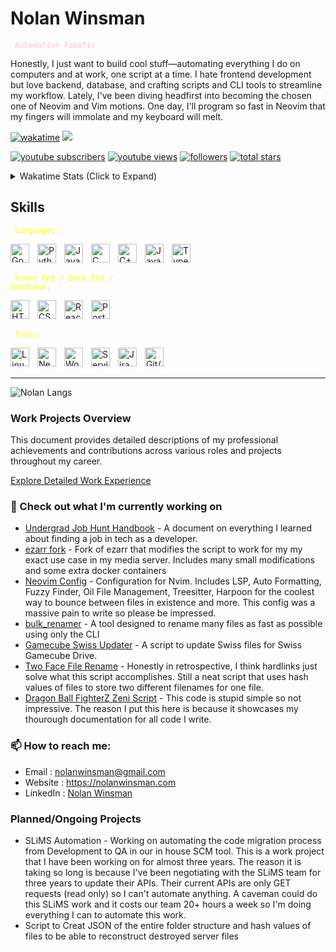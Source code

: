 # Nolan Winsman

<code style="color : pink"> Automation Fanatic </code>

Honestly, I just want to build cool stuff—automating everything I do on computers and at work, one script at a time. I hate frontend development but love backend, database, and crafting scripts and CLI tools to streamline my workflow.
Lately, I've been diving headfirst into becoming the chosen one of Neovim and Vim motions. One day, I'll program so fast in Neovim that my fingers will immolate and my keyboard will melt.

[![wakatime](https://wakatime.com/badge/user/c1e9acdf-c5d7-4b21-8793-88704324942d.svg)](https://wakatime.com/@c1e9acdf-c5d7-4b21-8793-88704324942d)
![](https://komarev.com/ghpvc/?username=nolanwinsman)

[comment]: <> (Background Color #2b213a)
[comment]: <> (Foreground Color #e5289e)

<!-- Youtube and Github Stats and Links -->
   <p align="left">
      <a href="https://www.youtube.com/@NolanWinsman?sub_confirmation=1">
         <img alt="youtube subscribers" title="Subscribe to my YouTube channel" src="https://custom-icon-badges.demolab.com/youtube/channel/subscribers/UCmLJaS1Op7vGxiH7LG2toNw?color=%23E05D44&label=SUBSCRIBE&logo=video&logoColor=white&style=for-the-badge&labelColor=CE4630"/></a> 
      <a href="https://www.youtube.com/@NolanWinsman">
         <img alt="youtube views" title="YouTube views" src="https://custom-icon-badges.demolab.com/youtube/channel/views/UCmLJaS1Op7vGxiH7LG2toNw?color=%23E1AD0E&logo=eye&logoColor=white&style=for-the-badge&labelColor=C79600"/></a> 
      <a href="https://github.com/nolanwinsman?tab=followers">
         <img alt="followers" title="Follow me on Github" src="https://custom-icon-badges.demolab.com/github/followers/nolanwinsman?color=236ad3&labelColor=1155ba&style=for-the-badge&logo=person-add&label=Follow&logoColor=white"/></a>
      <a href="https://github.com/nolanwinsman?tab=repositories&sort=stargazers">
         <img alt="total stars" title="Total stars on GitHub" src="https://custom-icon-badges.demolab.com/github/stars/nolanwinsman?color=55960c&style=for-the-badge&labelColor=488207&logo=star"/></a>
   </p>

<!-- Commented out Github Stats
<p align="center"><a href="https://github.com/anuraghazra/github-readme-stats">
  <img align="center" src="https://github-readme-stats.vercel.app/api?username=nolanwinsman&show_icons=true&theme=synthwave" />
</a></p>
-->
<details>
  <summary>Wakatime Stats (Click to Expand)</summary>
  <p align="center">
    <a href="https://wakatime.com/@nolanwinsman">
      <img align="center" width="400" height="310" src="https://wakatime.com/share/@nolanwinsman/0f2483f5-1b52-45f6-b891-8de2f3b0ff2e.svg" />
    </a>
    <a href="https://wakatime.com/@nolanwinsman">
      <img align="center" width="400" height="310" src="https://wakatime.com/share/@nolanwinsman/25e8b713-fd07-450d-953b-ea691391556a.svg" />
    </a>
  </p>
</details>

## Skills

<code style="color : Yellow"> Languages:</code>

<img align="left" alt="Go" width="30px" style="padding-right:10px;" src="https://upload.wikimedia.org/wikipedia/commons/2/2d/Go_gopher_favicon.svg"/> 
<!-- Normal Go logo
<img align="left" alt="Go" width="30px" style="padding-right:10px;" src="https://www.svgrepo.com/show/353795/go.svg"/>
-->
<img align="left" alt="Python" width="30px" style="padding-right:10px;" src="https://cdn.iconscout.com/icon/free/png-256/free-python-logo-icon-download-in-svg-png-gif-file-formats--brand-development-tools-pack-logos-icons-226051.png?f=webp&w=256"/>
<img align="left" alt="Java" width="30px" style="padding-right:10px;" src="https://www.svgrepo.com/show/184143/java.svg"/>
<img align="left" alt="C" width="30px" style="padding-right:10px;" src="https://upload.wikimedia.org/wikipedia/commons/thumb/1/18/C_Programming_Language.svg/640px-C_Programming_Language.svg.png"/> 
<img align="left" alt="C++" width="30px" style="padding-right:10px;" src="https://upload.wikimedia.org/wikipedia/commons/thumb/1/18/ISO_C%2B%2B_Logo.svg/1822px-ISO_C%2B%2B_Logo.svg.png"/> 
<img align="left" alt="JavaScript" width="30px" style="padding-right:10px;" src="https://cdn.worldvectorlogo.com/logos/javascript-1.svg"/>
<img align="left" alt="Typescript" width="30px" style="padding-right:10px;" src="https://cdn.worldvectorlogo.com/logos/typescript.svg"/>
<br/><br/>

<code style="color : Yellow"> Front End / Back End / Database:</code>

<img align="left" alt="HTML" width="30px" style="padding-right:10px;" src="https://cdn.iconscout.com/icon/free/png-256/free-html-5-logo-icon-download-in-svg-png-gif-file-formats--programming-langugae-language-pack-logos-icons-1175208.png"/>
<img align="left" alt="CSS" width="30px" style="padding-right:10px;" src="https://img.icons8.com/?size=100&id=21278&format=png&color=000000"/>
<img align="left" alt="React" width="30px" style="padding-right:10px;" src="https://cdn.worldvectorlogo.com/logos/react-2.svg"/>
<img align="left" alt="PostgreSQL" width="30px" style="padding-right:10px;" src="https://cdn.worldvectorlogo.com/logos/postgresql.svg"/>
<br/><br/>

<code style="color : Yellow"> Tools:</code>

<img align="left" alt="Linux" width="30px" style="padding-right:10px;" src="https://cdn.iconscout.com/icon/free/png-256/free-linux-logo-icon-download-in-svg-png-gif-file-formats--technology-social-media-company-vol-4-pack-logos-icons-2944967.png"/>
<img align="left" alt="Neovim" width="30px" style="padding-right:10px;" src="https://upload.wikimedia.org/wikipedia/commons/3/3a/Neovim-mark.svg"/>
<img align="left" alt="Workato" width="30px" style="padding-right:10px;" src="https://cdn.brandfetch.io/idZUzx0-ld/w/400/h/400/theme/dark/icon.png?c=1dxbfHSJFAPEGdCLU4o5B"/>
<img align="left" alt="ServiceNow" width="30px" style="padding-right:10px;" src="https://cdn.brandfetch.io/idn6njzi5Z/w/400/h/400/theme/dark/icon.jpeg?c=1dxbfHSJFAPEGdCLU4o5B"/>
<img align="left" alt="Jira" width="30px" style="padding-right:10px;" src="https://cdn.worldvectorlogo.com/logos/jira-3.svg"/>
<img align="left" alt="Git/GitHub" width="30px" style="padding-right:10px;" src="https://www.svgrepo.com/show/331724/github-code-source.svg"/>
<br/><br/>

---

<!-- Most used Langauges in Repos -->

![Nolan Langs](https://github-readme-stats.vercel.app/api/top-langs/?username=nolanwinsman&layout=compact)

### Work Projects Overview

This document provides detailed descriptions of my professional achievements and contributions across various roles and projects throughout my career.

[Explore Detailed Work Experience](docs/work_experience.md)

### 👷 Check out what I'm currently working on

- [Undergrad Job Hunt Handbook](https://github.com/nolanwinsman/UndergradJobHuntHandbook) - A document on everything I learned about finding a job in tech as a developer.
- [ezarr fork](https://github.com/nolanwinsman/ezarr) - Fork of ezarr that modifies the script to work for my my exact use case in my media server. Includes many small modifications and some extra docker containers
- [Neovim Config](https://github.com/nolanwinsman/neovim-config) - Configuration for Nvim. Includes LSP, Auto Formatting, Fuzzy Finder, Oil File Management, Treesitter, Harpoon for the coolest way to bounce between files in existence and more. This config was a massive
  pain to write so please be impressed.
- [bulk_renamer](https://github.com/nolanwinsman/bulk_renamer) - A tool designed to rename many files as fast as possible using only the CLI
- [Gamecube Swiss Updater](https://github.com/nolanwinsman/gc_swiss_updater) - A script to update Swiss files for Swiss Gamecube Drive.
- [Two Face File Rename](https://github.com/nolanwinsman/two-face-file-renamer) - Honestly in retrospective, I think hardlinks just solve what this script accomplishes. Still a neat script that uses hash values of files to store two different filenames for one file.
- [Dragon Ball FighterZ Zeni Script](https://github.com/nolanwinsman/Dragon-Ball-FighterZ-Zeni-Script) - This code is stupid simple so not impressive. The reason I put this here is because it showcases my thourough documentation for all code I write.

### 📫 How to reach me:

- Email : [nolanwinsman@gmail.com](nolanwinsman@gmail.com)
- Website : <https://nolanwinsman.com>
- LinkedIn : [Nolan Winsman](https://www.linkedin.com/in/nolan-winsman-72540419b/)

### Planned/Ongoing Projects

- SLiMS Automation - Working on automating the code migration process from Development to QA in our in house SCM tool. This is a work project that I have been working on for almost three years. The reason it is taking so long is because I've been negotiating with the
  SLiMS team for three years to update their APIs. Their current APIs are only GET requests (read only) so I can't automate anything. A caveman could do this SLiMS work and it costs our team 20+ hours a week so I'm doing everything I can to automate this work.
- Script to Creat JSON of the entire folder structure and hash values of files to be able to reconstruct destroyed server files
